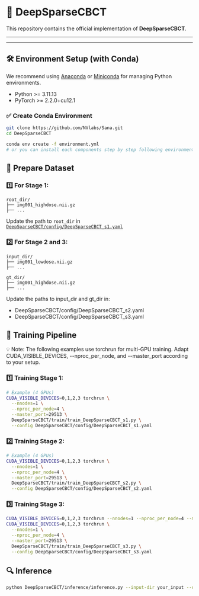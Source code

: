 # 🚀 DeepSparseCBCT

This repository contains the official implementation of **DeepSparseCBCT**.

---


---

## 🛠️ Environment Setup (with Conda)

We recommend using [Anaconda](https://www.anaconda.com/) or [Miniconda](https://docs.conda.io/en/latest/miniconda.html) for managing Python environments.
* Python >= 3.11.13
* PyTorch >= 2.2.0+cu12.1


### ✅ Create Conda Environment

```bash
git clone https://github.com/NVlabs/Sana.git
cd DeepSparseCBCT

conda env create -f environment.yml
# or you can install each components step by step following environment_setup.sh
```


## 🧪 Prepare Dataset


### 1️⃣ For Stage 1:
``` 
root_dir/ 
├── img001_highdose.nii.gz 
├── ... 

```
Update the path to `root_dir` in [`DeepSparseCBCT/config/DeepSparseCBCT_s1.yaml`](DeepSparseCBCT/config/DeepSparseCBCT_s1.yaml)

### 2️⃣ For Stage 2 and 3: 

``` 
input_dir/ 
├── img001_lowdose.nii.gz 
├── ... 

gt_dir/
├── img001_highdose.nii.gz 
├── ... 
```
Update the paths to input_dir and gt_dir in:
* DeepSparseCBCT/config/DeepSparseCBCT_s2.yaml
* DeepSparseCBCT/config/DeepSparseCBCT_s3.yaml


## 🧪 Training Pipeline
💡 Note: The following examples use torchrun for multi-GPU training. Adapt CUDA_VISIBLE_DEVICES, --nproc_per_node, and --master_port according to your setup.

### 1️⃣ Training Stage 1:
```bash
# Example (4 GPUs)
CUDA_VISIBLE_DEVICES=0,1,2,3 torchrun \
  --nnodes=1 \
  --nproc_per_node=4 \
  --master_port=29513 \
  DeepSparseCBCT/train/train_DeepSparseCBCT_s1.py \
  --config DeepSparseCBCT/config/DeepSparseCBCT_s1.yaml
```

### 2️⃣ Training Stage 2:

```bash
# Example (4 GPUs)
CUDA_VISIBLE_DEVICES=0,1,2,3 torchrun \
  --nnodes=1 \
  --nproc_per_node=4 \
  --master_port=29513 \
  DeepSparseCBCT/train/train_DeepSparseCBCT_s2.py \
  --config DeepSparseCBCT/config/DeepSparseCBCT_s2.yaml
```

### 3️⃣ Training Stage 3:
```bash
CUDA_VISIBLE_DEVICES=0,1,2,3 torchrun --nnodes=1 --nproc_per_node=4 --master_port 29513 # Example (4 GPUs)
CUDA_VISIBLE_DEVICES=0,1,2,3 torchrun \
  --nnodes=1 \
  --nproc_per_node=4 \
  --master_port=29513 \
  DeepSparseCBCT/train/train_DeepSparseCBCT_s3.py \
  --config DeepSparseCBCT/config/DeepSparseCBCT_s3.yaml
```

## 🔍 Inference
```bash
python DeepSparseCBCT/inference/inference.py --input-dir your_input --output-dir your_output --ckpt-path Your_DeepSparseCBCT_s3.ckpt
```

